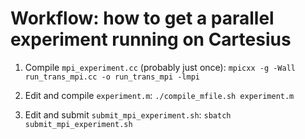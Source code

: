 # Workflow: how to get a parallel experiment running on Cartesius

1. Compile `mpi_experiment.cc` (probably just once):
   `mpicxx -g -Wall run_trans_mpi.cc -o run_trans_mpi -lmpi`

2. Edit and compile `experiment.m`:
   `./compile_mfile.sh experiment.m`
   
3. Edit and submit `submit_mpi_experiment.sh`:
   `sbatch submit_mpi_experiment.sh`
